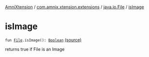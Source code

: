 [AmniXtension](../../index.md) / [com.amnix.xtension.extensions](../index.md) / [java.io.File](index.md) / [isImage](./is-image.md)

# isImage

`fun `[`File`](http://docs.oracle.com/javase/6/docs/api/java/io/File.html)`.isImage(): `[`Boolean`](https://kotlinlang.org/api/latest/jvm/stdlib/kotlin/-boolean/index.html) [(source)](https://github.com/AmniX/AmniXTension/tree/master/AmniXtension/src/main/java/com/amnix/xtension/extensions/FileExtensions.kt#L71)

returns true if File is an Image

